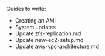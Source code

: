 Guides to write:
- Creating an AMI
- System updates
- Update zfs-replication.md
- Update new-ec2-setup.md
- Update aws-vpc-architecture.md
